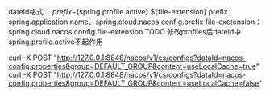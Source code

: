 
dateId格式：
${prefix}-${spring.profile.active}.${file-extension}
prefix：spring.application.name、spring.cloud.nacos.config.prefix
file-exetension：spring.cloud.nacos.config.file-extension
TODO 修改profiles后dateId中spring.profile.active不起作用


curl -X POST "http://127.0.0.1:8848/nacos/v1/cs/configs?dataId=nacos-config.properties&group=DEFAULT_GROUP&content=useLocalCache=true"
curl -X POST "http://127.0.0.1:8848/nacos/v1/cs/configs?dataId=nacos-config.properties&group=DEFAULT_GROUP&content=useLocalCache=false"
